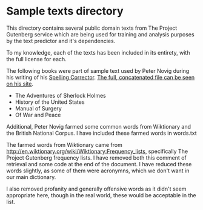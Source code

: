 # Sample texts directory

This directory contains several public domain texts from The Project Gutenberg service which are being used for training
and analysis purposes by the text predictor and it's dependencies.

To my knowledge, each of the texts has been included in its entirety, with the full license for each.

The following books were part of sample text used by Peter Novig during his writing of his [Spelling Corrector](http://norvig.com/spell-correct.html).
[The full, concatenated file can be seen on his site](http://norvig.com/big.txt).

- The Adventures of Sherlock Holmes
- History of the United States
- Manual of Surgery
- Of War and Peace

Additional, Peter Novig farmed some common words from Wiktionary and the British National Corpus. I have included these
farmed words in words.txt

The farmed words from Wiktionary came from http://en.wiktionary.org/wiki/Wiktionary:Frequency_lists, specifically The
Project Gutenberg frequency lists. I have removed both this comment of retrieval and some code at the end of the document.
I have reduced these words slightly, as some of them were acronymns, which we don't want in our main dictionary.

I also removed profanity and generally offensive words as it didn't seem appropriate here, though in the real world,
these would be acceptable in the list.
